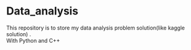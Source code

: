# Data_analysis
This repository is to store my data analysis problem solution(like kaggle solution) .
<br>
With Python and C++
